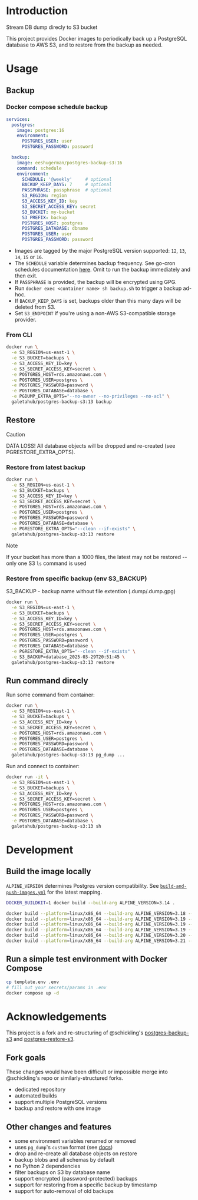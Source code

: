 # Introduction

Stream DB dump direcly to S3 bucket

This project provides Docker images to periodically back up a PostgreSQL database to AWS S3, and to restore from the backup as needed.

# Usage

## Backup

### Docker compose schedule backup

```yaml
services:
  postgres:
    image: postgres:16
    environment:
      POSTGRES_USER: user
      POSTGRES_PASSWORD: password

  backup:
    image: eeshugerman/postgres-backup-s3:16
    command: schedule
    environment:
      SCHEDULE: '@weekly'     # optional
      BACKUP_KEEP_DAYS: 7     # optional
      PASSPHRASE: passphrase  # optional
      S3_REGION: region
      S3_ACCESS_KEY_ID: key
      S3_SECRET_ACCESS_KEY: secret
      S3_BUCKET: my-bucket
      S3_PREFIX: backup
      POSTGRES_HOST: postgres
      POSTGRES_DATABASE: dbname
      POSTGRES_USER: user
      POSTGRES_PASSWORD: password
```

- Images are tagged by the major PostgreSQL version supported: `12`, `13`, `14`, `15` or `16`.
- The `SCHEDULE` variable determines backup frequency. See go-cron schedules documentation [here](http://godoc.org/github.com/robfig/cron#hdr-Predefined_schedules). Omit to run the backup immediately and then exit.
- If `PASSPHRASE` is provided, the backup will be encrypted using GPG.
- Run `docker exec <container name> sh backup.sh` to trigger a backup ad-hoc.
- If `BACKUP_KEEP_DAYS` is set, backups older than this many days will be deleted from S3.
- Set `S3_ENDPOINT` if you're using a non-AWS S3-compatible storage provider.

### From CLI

```sh
docker run \
  -e S3_REGION=us-east-1 \
  -e S3_BUCKET=backups \
  -e S3_ACCESS_KEY_ID=key \
  -e S3_SECRET_ACCESS_KEY=secret \
  -e POSTGRES_HOST=rds.amazonaws.com \
  -e POSTGRES_USER=postgres \
  -e POSTGRES_PASSWORD=password \
  -e POSTGRES_DATABASE=database \
  -e PGDUMP_EXTRA_OPTS="--no-owner --no-privileges --no-acl" \
  galetahub/postgres-backup-s3:13 backup
```

## Restore

> [!CAUTION]
> DATA LOSS! All database objects will be dropped and re-created (see PGRESTORE_EXTRA_OPTS).

### Restore from latest backup

```sh
docker run \
  -e S3_REGION=us-east-1 \
  -e S3_BUCKET=backups \
  -e S3_ACCESS_KEY_ID=key \
  -e S3_SECRET_ACCESS_KEY=secret \
  -e POSTGRES_HOST=rds.amazonaws.com \
  -e POSTGRES_USER=postgres \
  -e POSTGRES_PASSWORD=password \
  -e POSTGRES_DATABASE=database \
  -e PGRESTORE_EXTRA_OPTS="--clean --if-exists" \
  galetahub/postgres-backup-s3:13 restore
```

> [!NOTE]
> If your bucket has more than a 1000 files, the latest may not be restored -- only one S3 `ls` command is used

### Restore from specific backup (env S3_BACKUP)

S3_BACKUP - backup name without file extention (.dump/.dump.gpg)

```sh
docker run \
  -e S3_REGION=us-east-1 \
  -e S3_BUCKET=backups \
  -e S3_ACCESS_KEY_ID=key \
  -e S3_SECRET_ACCESS_KEY=secret \
  -e POSTGRES_HOST=rds.amazonaws.com \
  -e POSTGRES_USER=postgres \
  -e POSTGRES_PASSWORD=password \
  -e POSTGRES_DATABASE=database \
  -e PGRESTORE_EXTRA_OPTS="--clean --if-exists" \
  -e S3_BACKUP=database_2025-03-29T20:51:45 \
  galetahub/postgres-backup-s3:13 restore
```

## Run command direcly

Run some command from container:

```sh
docker run \
  -e S3_REGION=us-east-1 \
  -e S3_BUCKET=backups \
  -e S3_ACCESS_KEY_ID=key \
  -e S3_SECRET_ACCESS_KEY=secret \
  -e POSTGRES_HOST=rds.amazonaws.com \
  -e POSTGRES_USER=postgres \
  -e POSTGRES_PASSWORD=password \
  -e POSTGRES_DATABASE=database \
  galetahub/postgres-backup-s3:13 pg_dump ...
```

Run and connect to container:

```sh
docker run -it \
  -e S3_REGION=us-east-1 \
  -e S3_BUCKET=backups \
  -e S3_ACCESS_KEY_ID=key \
  -e S3_SECRET_ACCESS_KEY=secret \
  -e POSTGRES_HOST=rds.amazonaws.com \
  -e POSTGRES_USER=postgres \
  -e POSTGRES_PASSWORD=password \
  -e POSTGRES_DATABASE=database \
  galetahub/postgres-backup-s3:13 sh
```

# Development

## Build the image locally
`ALPINE_VERSION` determines Postgres version compatibility. See [`build-and-push-images.yml`](.github/workflows/build-and-push-images.yml) for the latest mapping.
```sh
DOCKER_BUILDKIT=1 docker build --build-arg ALPINE_VERSION=3.14 .

docker build --platform=linux/x86_64 --build-arg ALPINE_VERSION=3.18 --build-arg PG_VERSION=12 -t postgres-backup-s3:12 .
docker build --platform=linux/x86_64 --build-arg ALPINE_VERSION=3.19 --build-arg PG_VERSION=13 -t postgres-backup-s3:13 .
docker build --platform=linux/x86_64 --build-arg ALPINE_VERSION=3.19 --build-arg PG_VERSION=14 -t postgres-backup-s3:14 .
docker build --platform=linux/x86_64 --build-arg ALPINE_VERSION=3.19 --build-arg PG_VERSION=15 -t postgres-backup-s3:15 .
docker build --platform=linux/x86_64 --build-arg ALPINE_VERSION=3.20 --build-arg PG_VERSION=16 -t postgres-backup-s3:16 .
docker build --platform=linux/x86_64 --build-arg ALPINE_VERSION=3.21 --build-arg PG_VERSION=17 -t postgres-backup-s3:17 .
```
## Run a simple test environment with Docker Compose
```sh
cp template.env .env
# fill out your secrets/params in .env
docker compose up -d
```

# Acknowledgements

This project is a fork and re-structuring of @schickling's [postgres-backup-s3](https://github.com/schickling/dockerfiles/tree/master/postgres-backup-s3) and [postgres-restore-s3](https://github.com/schickling/dockerfiles/tree/master/postgres-restore-s3).

## Fork goals

These changes would have been difficult or impossible merge into @schickling's repo or similarly-structured forks.
  - dedicated repository
  - automated builds
  - support multiple PostgreSQL versions
  - backup and restore with one image

## Other changes and features
  - some environment variables renamed or removed
  - uses `pg_dump`'s `custom` format (see [docs](https://www.postgresql.org/docs/10/app-pgdump.html))
  - drop and re-create all database objects on restore
  - backup blobs and all schemas by default
  - no Python 2 dependencies
  - filter backups on S3 by database name
  - support encrypted (password-protected) backups
  - support for restoring from a specific backup by timestamp
  - support for auto-removal of old backups
